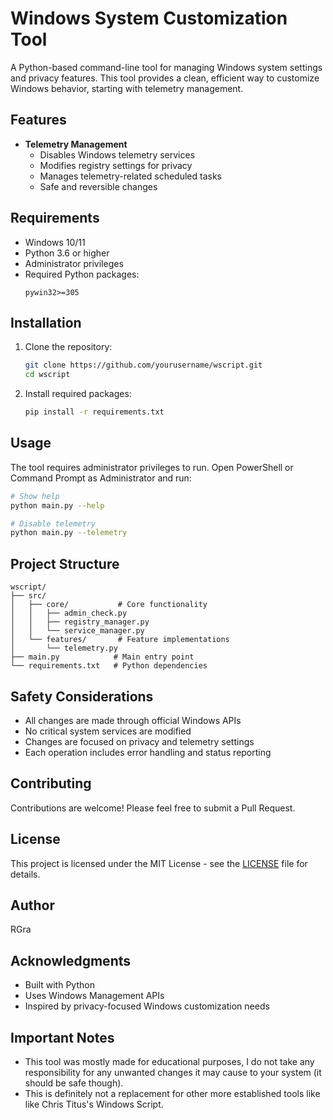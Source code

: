 # Windows System Customization Tool

A Python-based command-line tool for managing Windows system settings and privacy features. This tool provides a clean, efficient way to customize Windows behavior, starting with telemetry management.

## Features

- **Telemetry Management**
  - Disables Windows telemetry services
  - Modifies registry settings for privacy
  - Manages telemetry-related scheduled tasks
  - Safe and reversible changes

## Requirements

- Windows 10/11
- Python 3.6 or higher
- Administrator privileges
- Required Python packages:
  ```
  pywin32>=305
  ```

## Installation

1. Clone the repository:
   ```bash
   git clone https://github.com/yourusername/wscript.git
   cd wscript
   ```

2. Install required packages:
   ```bash
   pip install -r requirements.txt
   ```

## Usage

The tool requires administrator privileges to run. Open PowerShell or Command Prompt as Administrator and run:

```bash
# Show help
python main.py --help

# Disable telemetry
python main.py --telemetry
```

## Project Structure

```
wscript/
├── src/
│   ├── core/           # Core functionality
│   │   ├── admin_check.py
│   │   ├── registry_manager.py
│   │   └── service_manager.py
│   └── features/       # Feature implementations
│       └── telemetry.py
├── main.py            # Main entry point
└── requirements.txt   # Python dependencies
```

## Safety Considerations

- All changes are made through official Windows APIs
- No critical system services are modified
- Changes are focused on privacy and telemetry settings
- Each operation includes error handling and status reporting

## Contributing

Contributions are welcome! Please feel free to submit a Pull Request.

## License

This project is licensed under the MIT License - see the [LICENSE](LICENSE) file for details.

## Author

RGra

## Acknowledgments

- Built with Python
- Uses Windows Management APIs
- Inspired by privacy-focused Windows customization needs

## Important Notes

- This tool was mostly made for educational purposes, I do not take any responsibility for any unwanted changes it may cause to your system (it should be safe though).
- This is definitely not a replacement for other more established tools like like Chris Titus's Windows Script.